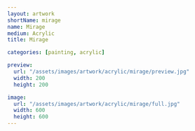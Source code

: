 ```yaml
---
layout: artwork
shortName: mirage
name: Mirage
medium: Acrylic
title: Mirage

categories: [painting, acrylic]

preview:
  url: "/assets/images/artwork/acrylic/mirage/preview.jpg"
  width: 200
  height: 200

image:
  url: "/assets/images/artwork/acrylic/mirage/full.jpg"
  width: 600
  height: 600
---
```


